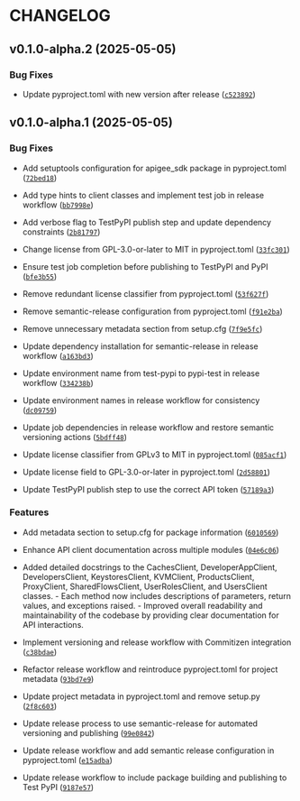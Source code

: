 # CHANGELOG


## v0.1.0-alpha.2 (2025-05-05)

### Bug Fixes

- Update pyproject.toml with new version after release
  ([`c523892`](https://github.com/kensolfar/apigee-client/commit/c5238925555b1752f6b1cb510805b66e837f2e3e))


## v0.1.0-alpha.1 (2025-05-05)

### Bug Fixes

- Add setuptools configuration for apigee_sdk package in pyproject.toml
  ([`72bed18`](https://github.com/kensolfar/apigee-client/commit/72bed18cb20cd9a48608af9697dced0311ec0cdb))

- Add type hints to client classes and implement test job in release workflow
  ([`bb7998e`](https://github.com/kensolfar/apigee-client/commit/bb7998e4596f62e62318cf12465349145b953c75))

- Add verbose flag to TestPyPI publish step and update dependency constraints
  ([`2b81797`](https://github.com/kensolfar/apigee-client/commit/2b81797550e3287cd3895a27e4fa10e0930348d7))

- Change license from GPL-3.0-or-later to MIT in pyproject.toml
  ([`33fc301`](https://github.com/kensolfar/apigee-client/commit/33fc301f725b5fc5ac33738167cd4fa933b28004))

- Ensure test job completion before publishing to TestPyPI and PyPI
  ([`bfe3b55`](https://github.com/kensolfar/apigee-client/commit/bfe3b55e0ec5267a216e2e93fe13a8210c8caa73))

- Remove redundant license classifier from pyproject.toml
  ([`53f627f`](https://github.com/kensolfar/apigee-client/commit/53f627f08a584f8181f6078a53c483b58bb6a579))

- Remove semantic-release configuration from pyproject.toml
  ([`f91e2ba`](https://github.com/kensolfar/apigee-client/commit/f91e2bab448b6ce6056ad04646db2a703149c2c3))

- Remove unnecessary metadata section from setup.cfg
  ([`7f9e5fc`](https://github.com/kensolfar/apigee-client/commit/7f9e5fce120a9b31c9e1ae8684d2928963fc4fd6))

- Update dependency installation for semantic-release in release workflow
  ([`a163bd3`](https://github.com/kensolfar/apigee-client/commit/a163bd3a8850ab563244a387b3e4c1c0c91b2a5e))

- Update environment name from test-pypi to pypi-test in release workflow
  ([`334238b`](https://github.com/kensolfar/apigee-client/commit/334238b42668b3bee0cb19d78026fe26f27832bf))

- Update environment names in release workflow for consistency
  ([`dc09759`](https://github.com/kensolfar/apigee-client/commit/dc09759caac8c2207525895c8891f8b2df0d2dcb))

- Update job dependencies in release workflow and restore semantic versioning actions
  ([`5bdff48`](https://github.com/kensolfar/apigee-client/commit/5bdff48a6c8213e292aa66d807fa4348783505e1))

- Update license classifier from GPLv3 to MIT in pyproject.toml
  ([`085acf1`](https://github.com/kensolfar/apigee-client/commit/085acf1581fe0db462157b5e2e53d68674498728))

- Update license field to GPL-3.0-or-later in pyproject.toml
  ([`2d58801`](https://github.com/kensolfar/apigee-client/commit/2d58801c2e6e96653d6401a8893503af5a2f7514))

- Update TestPyPI publish step to use the correct API token
  ([`57189a3`](https://github.com/kensolfar/apigee-client/commit/57189a3a1a044827ac9d059eb2032d7cccd0d240))

### Features

- Add metadata section to setup.cfg for package information
  ([`6010569`](https://github.com/kensolfar/apigee-client/commit/6010569bd542cfa77c0935fed1c7448850c0c7ea))

- Enhance API client documentation across multiple modules
  ([`04e6c06`](https://github.com/kensolfar/apigee-client/commit/04e6c060a1e98ff9081af367172e89d534968b8e))

- Added detailed docstrings to the CachesClient, DeveloperAppClient, DevelopersClient,
  KeystoresClient, KVMClient, ProductsClient, ProxyClient, SharedFlowsClient, UserRolesClient, and
  UsersClient classes. - Each method now includes descriptions of parameters, return values, and
  exceptions raised. - Improved overall readability and maintainability of the codebase by providing
  clear documentation for API interactions.

- Implement versioning and release workflow with Commitizen integration
  ([`c38bdae`](https://github.com/kensolfar/apigee-client/commit/c38bdae14d11871626839caf298b31d9325dda9e))

- Refactor release workflow and reintroduce pyproject.toml for project metadata
  ([`93bd7e9`](https://github.com/kensolfar/apigee-client/commit/93bd7e9ae890e4ad30e06fb6680e01bbaa3dddca))

- Update project metadata in pyproject.toml and remove setup.py
  ([`2f8c603`](https://github.com/kensolfar/apigee-client/commit/2f8c60319e0fd77ef48605c230a76fa454cee41e))

- Update release process to use semantic-release for automated versioning and publishing
  ([`99e0842`](https://github.com/kensolfar/apigee-client/commit/99e084227966f055af13fcb9a03ca93b06d1d001))

- Update release workflow and add semantic release configuration in pyproject.toml
  ([`e15adba`](https://github.com/kensolfar/apigee-client/commit/e15adbaf9f68d15b067e121d5155b02ad2107f86))

- Update release workflow to include package building and publishing to Test PyPI
  ([`9187e57`](https://github.com/kensolfar/apigee-client/commit/9187e57c6cf0362690f55cc0419b6554d0cf11e6))
